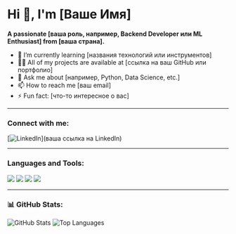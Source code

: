 # Hi 👋, I'm [Ваше Имя]  
**A passionate [ваша роль, например, Backend Developer или ML Enthusiast] from [ваша страна].**

- 🌱 I’m currently learning [названия технологий или инструментов]  
- 👨‍💻 All of my projects are available at [ссылка на ваш GitHub или портфолио]  
- 💬 Ask me about [например, Python, Data Science, etc.]  
- 📫 How to reach me [ваш email]  
- ⚡ Fun fact: [что-то интересное о вас]

---

### Connect with me:
[![LinkedIn](https://img.shields.io/badge/LinkedIn-%230077B5.svg?style=for-the-badge&logo=linkedin&logoColor=white)](ваша ссылка на LinkedIn)

---

### Languages and Tools:
<p align="left"> 
<img src="https://img.shields.io/badge/Python-%233776AB.svg?style=for-the-badge&logo=python&logoColor=white" />
<img src="https://img.shields.io/badge/Java-%23ED8B00.svg?style=for-the-badge&logo=openjdk&logoColor=white" />
<img src="https://img.shields.io/badge/JavaScript-%23F7DF1E.svg?style=for-the-badge&logo=javascript&logoColor=black" />
<img src="https://img.shields.io/badge/Django-%23092E20.svg?style=for-the-badge&logo=django&logoColor=white" />
<!-- Добавьте другие технологии, которые вы знаете -->
</p>

---

### 📊 GitHub Stats:
<p align="left">
  <img src="https://github-readme-stats.vercel.app/api?username=yourusername&show_icons=true&theme=radical" alt="GitHub Stats" />
  <img src="https://github-readme-stats.vercel.app/api/top-langs/?username=yourusername&layout=compact&theme=radical" alt="Top Languages" />
</p>
